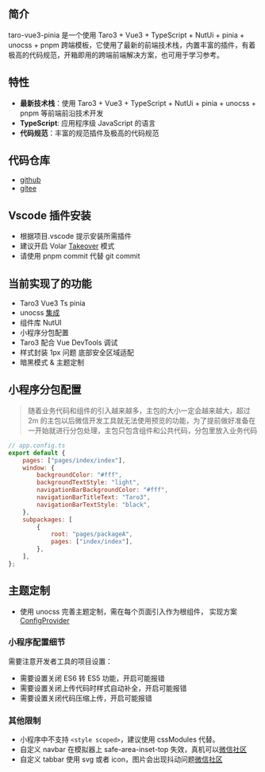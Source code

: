 ## 简介

taro-vue3-pinia 是一个使用 Taro3 + Vue3 + TypeScript + NutUi + pinia + unocss + pnpm 跨端模板，它使用了最新的前端技术栈，内置丰富的插件，有着极高的代码规范，开箱即用的跨端前端解决方案，也可用于学习参考。

## 特性

-   **最新技术栈**：使用 Taro3 + Vue3 + TypeScript + NutUi + pinia + unocss + pnpm 等前端前沿技术开发
-   **TypeScript**: 应用程序级 JavaScript 的语言
-   **代码规范**：丰富的规范插件及极高的代码规范

## 代码仓库

-   [github](https://github.com/yanbowe/taro-vue3-pinia)
-   [gitee](https://gitee.com/zhongjiancrm/taro-vue3-pinia)

## Vscode 插件安装

-   根据项目.vscode 提示安装所需插件
-   建议开启 Volar [Takeover](https://cn.vuejs.org/guide/typescript/overview.html#volar-takeover-mode) 模式
-   请使用 pnpm commit 代替 git commit

## 当前实现了的功能

-   Taro3 Vue3 Ts pinia
-   unocss [集成](https://github.com/MellowCo/unocss-preset-weapp)
-   组件库 NutUI
-   小程序分包配置
-   Taro3 配合 Vue DevTools 调试
-   样式封装 1px 问题 底部安全区域适配
-   暗黑模式 & 主题定制

## 小程序分包配置

> 随着业务代码和组件的引入越来越多，主包的大小一定会越来越大，超过 2m 的主包以后微信开发工具就无法使用预览的功能，为了提前做好准备在一开始就进行分包处理，主包只包含组件和公共代码，分包里放入业务代码

```js
// app.config.ts
export default {
	pages: ["pages/index/index"],
	window: {
		backgroundColor: "#fff",
		backgroundTextStyle: "light",
		navigationBarBackgroundColor: "#fff",
		navigationBarTitleText: "Taro3",
		navigationBarTextStyle: "black",
	},
	subpackages: [
		{
			root: "pages/packageA",
			pages: ["index/index"],
		},
	],
};
```

## 主题定制

-   使用 unocss 完善主题定制，需在每个页面引入<basic-layout></basic-layout>作为根组件， 实现方案[ConfigProvider](https://nutui.jd.com/taro/vue/4x/#/zh-CN/component/configprovider)

### 小程序配置细节

需要注意开发者工具的项目设置：

-   需要设置关闭 ES6 转 ES5 功能，开启可能报错
-   需要设置关闭上传代码时样式自动补全，开启可能报错
-   需要设置关闭代码压缩上传，开启可能报错

### 其他限制

-   小程序中不支持 `<style scoped>`，建议使用 cssModules 代替。
-   自定义 navbar 在模拟器上 safe-area-inset-top 失效，真机可以[微信社区](https://developers.weixin.qq.com/community/develop/doc/0000c21ff082c8cefc9a5986b51800?highLine=safe-area-inset-top%25E5%25A4%25B1%25E6%2595%2588)
-   自定义 tabbar 使用 svg 或者 icon，图片会出现抖动问题[微信社区](https://developers.weixin.qq.com/community/develop/doc/000c84de0cc590bbe54b97edf5e414?highline=tabbar)
